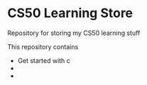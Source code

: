 # CS50 Learning Store

Repository for storing my CS50 learning stuff

This repository contains 
- Get started with c 
-
-
